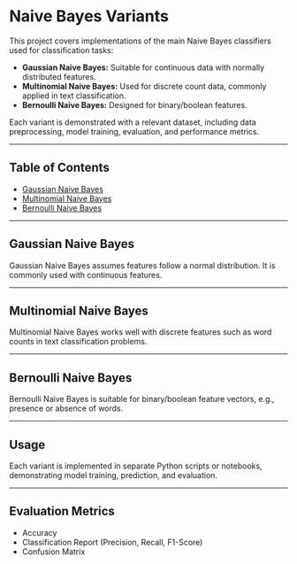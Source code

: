 # Naive Bayes Variants

This project covers implementations of the main Naive Bayes classifiers used for classification tasks:

- **Gaussian Naive Bayes:** Suitable for continuous data with normally distributed features.
- **Multinomial Naive Bayes:** Used for discrete count data, commonly applied in text classification.
- **Bernoulli Naive Bayes:** Designed for binary/boolean features.

Each variant is demonstrated with a relevant dataset, including data preprocessing, model training, evaluation, and performance metrics.

---

## Table of Contents

- [Gaussian Naive Bayes](#gaussian-naive-bayes)
- [Multinomial Naive Bayes](#multinomial-naive-bayes)
- [Bernoulli Naive Bayes](#bernoulli-naive-bayes)

---

## Gaussian Naive Bayes

Gaussian Naive Bayes assumes features follow a normal distribution. It is commonly used with continuous features.

---

## Multinomial Naive Bayes

Multinomial Naive Bayes works well with discrete features such as word counts in text classification problems.

---

## Bernoulli Naive Bayes

Bernoulli Naive Bayes is suitable for binary/boolean feature vectors, e.g., presence or absence of words.

---

## Usage

Each variant is implemented in separate Python scripts or notebooks, demonstrating model training, prediction, and evaluation.

---

## Evaluation Metrics

- Accuracy
- Classification Report (Precision, Recall, F1-Score)
- Confusion Matrix
